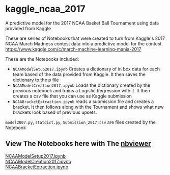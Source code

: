 # kaggle_ncaa_2017
A predictive model for the 2017 NCAA Basket Ball Tournament using data provided from Kaggle 

These are series of Notebooks that were created to turn from Kaggle's 2017 NCAA March Madness contest data into a predictive model for the contest.
https://www.kaggle.com/c/march-machine-learning-mania-2017

These are the Notebooks included:
* `NCAAModelSetup2017.ipynb` Creates a dictionary of in box data for each team based of the data provided from Kaggle. It then saves the dictionary to the p file
* `NCAAModelCreation2017.ipynb` Loads the dictionary created by the previous notebook and trains a Logistic Regression with it. It then creates a csv file that you can use as Kaggle submission
* `NCAABracketExtraction.ipynb` reads a submission file and creates a bracket. It then follows along with the Tournament and shows what new brackets look based of previous upsets.

`model2007.py`, `statdict.py`, `Submission_2017.csv` are files created by the Notebook

## View The Notebooks here with The [nbviewer](https://nbviewer.jupyter.org/)
[NCAAModelSetup2017.ipynb](https://nbviewer.jupyter.org/github/gugzkumar/kaggle_ncaa_2017/blob/master/NCAAModelSetup2017.ipynb)<br>
[NCAAModelCreation2017.ipynb](https://nbviewer.jupyter.org/github/gugzkumar/kaggle_ncaa_2017/blob/master/NCAAModelCreation2017.ipynb)<br>
[NCAABracketExtraction.ipynb](https://nbviewer.jupyter.org/github/gugzkumar/kaggle_ncaa_2017/blob/master/NCAABracketExtraction.ipynb)<br>
